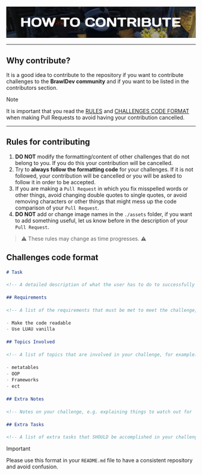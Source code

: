 ![How to contribute banner](./assets/how-to-contribute-banner.png)

---

## Why contribute?

It is a good idea to contribute to the repository if you want to contribute challenges to the **BrawlDev community** and if you want to be listed in the contributors section.

> [!NOTE]
> It is important that you read the [RULES](#rules-for-contributing) and [CHALLENGES CODE FORMAT](#challenges-code-format) when making Pull Requests to avoid having your contribution cancelled.

---

## Rules for contributing

1. **DO NOT** modify the formatting/content of other challenges that do not belong to you. If you do this your contribution will be cancelled.
2. Try to **always follow the formatting code** for your challenges. If it is not followed, your contribution will be cancelled or you will be asked to follow it in order to be accepted.
3. If you are making a `Pull Request` in which you fix misspelled words or other things, avoid changing double quotes to single quotes, or avoid removing characters or other things that might mess up the code comparison of your `Pull Request`.
4. **DO NOT** add or change image names in the `./assets` folder, if you want to add something useful, let us know before in the description of your `Pull Request`.

> ⚠️ These rules may change as time progresses. ⚠️

## Challenges code format

```md
# Task

<!-- A detailed description of what the user has to do to successfully complete your challenge. -->

## Requirements

<!-- A list of the requirements that must be met to meet the challenge, for example: -->

- Make the code readable
- Use LUAU vanilla

## Topics Involved

<!-- A list of topics that are involved in your challenge, for example: -->

- metatables
- OOP
- Frameworks
- ect

## Extra Notes

<!-- Notes on your challenge, e.g. explaining things to watch out for   -->

## Extra Tasks

<!-- A list of extra tasks that SHOULD be accomplished in your challenge (may be optional) -->
```

> [!IMPORTANT]
> Please use this format in your `README.md` file to have a consistent repository and avoid confusion.
